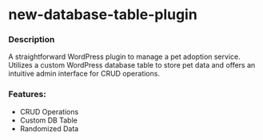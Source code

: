 # new-database-table-plugin

### Description
A straightforward WordPress plugin to manage a pet adoption service. Utilizes a custom WordPress database table to store pet data and offers an intuitive admin interface for CRUD operations.

### Features:
* CRUD Operations
* Custom DB Table
* Randomized Data
